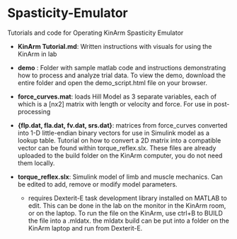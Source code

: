 # Spasticity-Emulator
Tutorials and code for Operating KinArm Spasticity Emulator

- **KinArm Tutorial.md**: Written instructions with visuals for using the KinArm in lab
-  **demo** : Folder with sample matlab code and instructions demonstrating how to process and analyze trial data. To view the demo, download the entire folder and open the demo_script.html file on your browser. 

- **force_curves.mat**: loads Hill Model as 3 separate variables, each of which is a [nx2] matrix with length or velocity and force. For use in post-processing

- **{flp.dat, fla.dat, fv.dat, srs.dat}**: matrices from force_curves converted into 1-D little-endian binary vectors for use in Simulink model as a lookup table. Tutorial on how to convert a 2D matrix into a compatible vector can be found within torque_reflex.slx. These files are already uploaded to the build folder on the KinArm computer, you do not need them locally. 

- **torque_reflex.slx**: Simulink model of limb and muscle mechanics. Can be edited to add, remove or modify model parameters. 
	- requires Dexterit-E task development library installed on MATLAB to edit. This can be done in the lab on the monitor in the KinArm room, or on the laptop. To run the file on the KinArm, use ctrl+B to BUILD the file into a .mldatx. the mldatx build can be put into a folder on the KinArm laptop and run from Dexterit-E.



